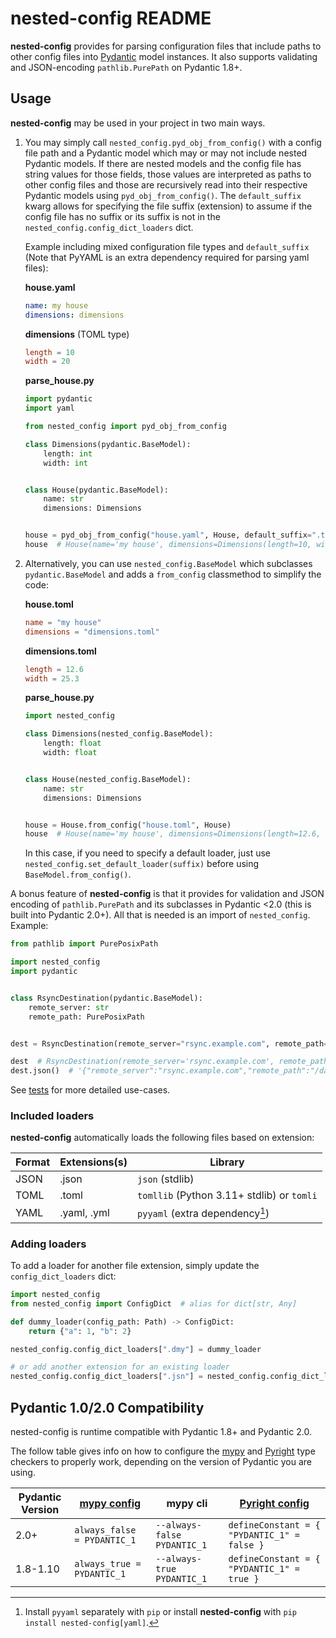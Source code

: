 # nested-config README

**nested-config** provides for parsing configuration files that include paths to other
config files into [Pydantic](https://github.com/samuelcolvin/pydantic/) model instances.
It also supports validating and JSON-encoding `pathlib.PurePath` on Pydantic 1.8+.

## Usage

**nested-config** may be used in your project in two main ways.

1. You may simply call `nested_config.pyd_obj_from_config()` with a config file path and a
   Pydantic model which may or may not include nested Pydantic models. If there are nested
   models and the config file has string values for those fields, those values are
   interpreted as paths to other config files and those are recursively read into their
   respective Pydantic models using `pyd_obj_from_config()`. The `default_suffix` kwarg
   allows for specifying the file suffix (extension) to assume if the config file has no
   suffix or its suffix is not in the `nested_config.config_dict_loaders` dict.

   Example including mixed configuration file types and `default_suffix` (Note that PyYAML
   is an extra dependency required for parsing yaml files):

   **house.yaml**

   ```yaml
   name: my house
   dimensions: dimensions
   ```

   **dimensions** (TOML type)

   ```toml
   length = 10
   width = 20
   ```

   **parse_house.py**

   ```python
   import pydantic
   import yaml

   from nested_config import pyd_obj_from_config

   class Dimensions(pydantic.BaseModel):
       length: int
       width: int


   class House(pydantic.BaseModel):
       name: str
       dimensions: Dimensions


   house = pyd_obj_from_config("house.yaml", House, default_suffix=".toml")
   house  # House(name='my house', dimensions=Dimensions(length=10, width=20))
   ```

2. Alternatively, you can use `nested_config.BaseModel` which subclasses
   `pydantic.BaseModel` and adds a `from_config` classmethod to simplify the code:

   **house.toml**

   ```toml
   name = "my house"
   dimensions = "dimensions.toml"
   ```

   **dimensions.toml**

   ```toml
   length = 12.6
   width = 25.3
   ```

   **parse_house.py**

   ```python
   import nested_config

   class Dimensions(nested_config.BaseModel):
       length: float
       width: float


   class House(nested_config.BaseModel):
       name: str
       dimensions: Dimensions


   house = House.from_config("house.toml", House)
   house  # House(name='my house', dimensions=Dimensions(length=12.6, width=25.3))
   ```

   In this case, if you need to specify a default loader, just use
   `nested_config.set_default_loader(suffix)` before using `BaseModel.from_config()`.

A bonus feature of **nested-config** is that it provides for validation and JSON encoding
of `pathlib.PurePath` and its subclasses in Pydantic <2.0 (this is built into Pydantic
2.0+). All that is needed is an import of `nested_config`. Example:

```python
from pathlib import PurePosixPath

import nested_config
import pydantic


class RsyncDestination(pydantic.BaseModel):
    remote_server: str
    remote_path: PurePosixPath


dest = RsyncDestination(remote_server="rsync.example.com", remote_path="/data/incoming")

dest  # RsyncDestination(remote_server='rsync.example.com', remote_path=PurePosixPath('/data/incoming'))
dest.json()  # '{"remote_server":"rsync.example.com","remote_path":"/data/incoming"}'

```

See [tests](tests) for more detailed use-cases.

### Included loaders

**nested-config** automatically loads the following files based on extension:

| Format | Extensions(s) | Library                                    |
| ------ | ------------- | ------------------------------------------ |
| JSON   | .json         | `json` (stdlib)                            |
| TOML   | .toml         | `tomllib` (Python 3.11+ stdlib) or `tomli` |
| YAML   | .yaml, .yml   | `pyyaml` (extra dependency[^yaml-extra])   |

[^yaml-extra]: Install `pyyaml` separately with `pip` or install **nested-config** with
               `pip install nested-config[yaml]`.

### Adding loaders

To add a loader for another file extension, simply update the `config_dict_loaders` dict:

```python
import nested_config
from nested_config import ConfigDict  # alias for dict[str, Any]

def dummy_loader(config_path: Path) -> ConfigDict:
    return {"a": 1, "b": 2}

nested_config.config_dict_loaders[".dmy"] = dummy_loader

# or add another extension for an existing loader
nested_config.config_dict_loaders[".jsn"] = nested_config.config_dict_loaders[".json"]
```

## Pydantic 1.0/2.0 Compatibility

nested-config is runtime compatible with Pydantic 1.8+ and Pydantic 2.0.

The follow table gives info on how to configure the [mypy](https://www.mypy-lang.org/) and
[Pyright](https://microsoft.github.io/pyright) type checkers to properly work, depending
on the version of Pydantic you are using.

| Pydantic Version | [mypy config][1]            | mypy cli                    | [Pyright config][2]                         |
|------------------|-----------------------------|-----------------------------|---------------------------------------------|
| 2.0+             | `always_false = PYDANTIC_1` | `--always-false PYDANTIC_1` | `defineConstant = { "PYDANTIC_1" = false }` |
| 1.8-1.10         | `always_true = PYDANTIC_1`  | `--always-true PYDANTIC_1`  | `defineConstant = { "PYDANTIC_1" = true }`  |

[1]: https://mypy.readthedocs.io/en/latest/config_file.html
[2]: https://microsoft.github.io/pyright/#/configuration
